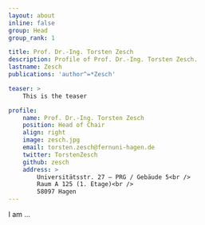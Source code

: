 ```yaml
---
layout: about
inline: false
group: Head
group_rank: 1

title: Prof. Dr.-Ing. Torsten Zesch
description: Profile of Prof. Dr.-Ing. Torsten Zesch.
lastname: Zesch
publications: 'author^=*Zesch'

teaser: >
    This is the teaser

profile:
    name: Prof. Dr.-Ing. Torsten Zesch
    position: Head of Chair
    align: right
    image: zesch.jpg
    email: torsten.zesch@fernuni-hagen.de
    twitter: TorstenZesch
    github: zesch
    address: >
        Universitätsstr. 27 – PRG / Gebäude 5<br /> 
        Raum A 125 (1. Etage)<br />
        58097 Hagen
---
```


I am ...
